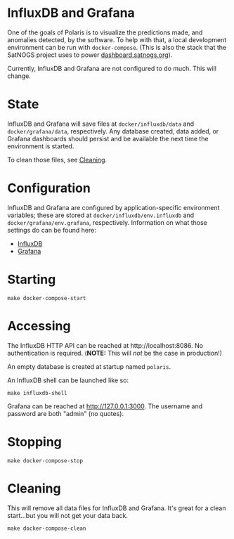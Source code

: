 # InfluxDB and Grafana

One of the goals of Polaris is to visualize the predictions made, and
anomalies detected, by the software.  To help with that, a local
development environment can be run with `docker-compose`.  (This is
also the stack that the SatNOGS project uses to power
[dashboard.satnogs.org](https://dashboard.satnogs.org)).

Currently, InfluxDB and Grafana are not configured to do much.  This
will change.

# State

InfluxDB and Grafana will save files at `docker/influxdb/data` and
`docker/grafana/data`, respectively.  Any database created, data
added, or Grafana dashboards should persist and be available the next
time the environment is started.

To clean those files, see [Cleaning](#cleaning).

# Configuration

InfluxDB and Grafana are configured by application-specific
environment variables; these are stored at
`docker/influxdb/env.influxdb` and `docker/grafana/env.grafana`,
respectively.  Information on what those settings do can be found
here:

- [InfluxDB](https://hub.docker.com/_/influxdb/)
- [Grafana](https://grafana.com/docs/installation/docker/)

# Starting

```
make docker-compose-start
```

# Accessing

The InfluxDB HTTP API can be reached at http://localhost:8086.  No
authentication is required.  (**NOTE:** This will *not* be the case in
production!)

An empty database is created at startup named `polaris`.

An InfluxDB shell can be launched like so:

```
make influxdb-shell
```

Grafana can be reached at http://127.0.0.1:3000.  The username and
password are both "admin" (no quotes).

# Stopping

```
make docker-compose-stop
```

# Cleaning

This will remove all data files for InfluxDB and Grafana.  It's great
for a clean start...but you will not get your data back.

```
make docker-compose-clean
```
